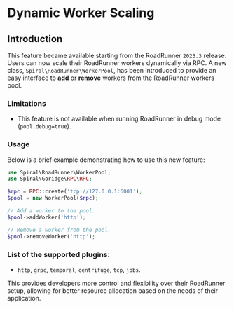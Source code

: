 # Dynamic Worker Scaling

## Introduction

This feature became available starting from the RoadRunner `2023.3` release.
Users can now scale their RoadRunner workers dynamically via RPC.
A new class, `Spiral\RoadRunner\WorkerPool`, has been introduced to provide an easy interface to **add** or **remove** 
workers from the RoadRunner workers pool.

### Limitations
- This feature is not available when running RoadRunner in debug mode (`pool.debug=true`).

### Usage

Below is a brief example demonstrating how to use this new feature:

```php
use Spiral\RoadRunner\WorkerPool;
use Spiral\Goridge\RPC\RPC;

$rpc = RPC::create('tcp://127.0.0.1:6001');
$pool = new WorkerPool($rpc);

// Add a worker to the pool.
$pool->addWorker('http');

// Remove a worker from the pool.
$pool->removeWorker('http');
```

### List of the supported plugins:
- `http`, `grpc`, `temporal`, `centrifuge`, `tcp`, `jobs`.

This provides developers more control and flexibility over their RoadRunner setup, 
allowing for better resource allocation based on the needs of their application.
